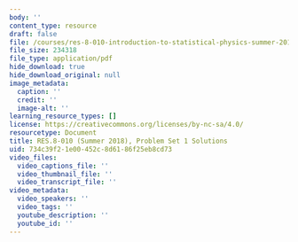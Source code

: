 ```yaml
---
body: ''
content_type: resource
draft: false
file: /courses/res-8-010-introduction-to-statistical-physics-summer-2018/mitres_8_010su18_soln1.pdf
file_size: 234318
file_type: application/pdf
hide_download: true
hide_download_original: null
image_metadata:
  caption: ''
  credit: ''
  image-alt: ''
learning_resource_types: []
license: https://creativecommons.org/licenses/by-nc-sa/4.0/
resourcetype: Document
title: RES.8-010 (Summer 2018), Problem Set 1 Solutions
uid: 734c39f2-1e00-452c-8d61-86f25eb8cd73
video_files:
  video_captions_file: ''
  video_thumbnail_file: ''
  video_transcript_file: ''
video_metadata:
  video_speakers: ''
  video_tags: ''
  youtube_description: ''
  youtube_id: ''
---
```


